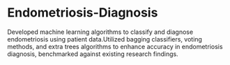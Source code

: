 # Endometriosis-Diagnosis
Developed machine learning algorithms to classify and diagnose endometriosis using patient data.Utilized bagging classifiers, voting methods, and extra trees algorithms to enhance accuracy in endometriosis diagnosis, benchmarked against existing research findings.
